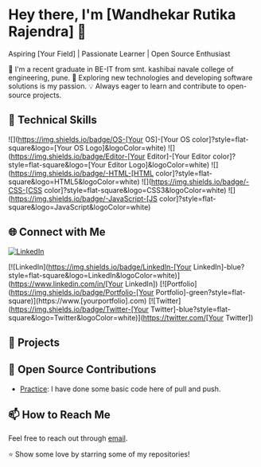 # Hey there, I'm [Wandhekar Rutika Rajendra] 👋

Aspiring [Your Field] | Passionate Learner | Open Source Enthusiast

🌱 I'm a recent graduate in BE-IT from smt. kashibai navale college of engineering, pune.
🚀 Exploring new technologies and developing software solutions is my passion.
💡 Always eager to learn and contribute to open-source projects.

## 🔧 Technical Skills

![](https://img.shields.io/badge/OS-[Your OS]-[Your OS color]?style=flat-square&logo=[Your OS Logo]&logoColor=white)
![](https://img.shields.io/badge/Editor-[Your Editor]-[Your Editor color]?style=flat-square&logo=[Your Editor Logo]&logoColor=white)
![](https://img.shields.io/badge/-HTML-[HTML color]?style=flat-square&logo=HTML5&logoColor=white)
![](https://img.shields.io/badge/-CSS-[CSS color]?style=flat-square&logo=CSS3&logoColor=white)
![](https://img.shields.io/badge/-JavaScript-[JS color]?style=flat-square&logo=JavaScript&logoColor=white)
<!-- Add more badges for your skills -->

## 🌐 Connect with Me

[![LinkedIn](https://img.shields.io/badge/LinkedIn-[https://www.linkedin.com/in/rutika-wandhekar-45a38b220]-blue?style=flat-square&logo=LinkedIn&logoColor=white)](https://www.linkedin.com/in/[https://www.linkedin.com/in/rutika-wandhekar-45a38b220])

[![LinkedIn](https://img.shields.io/badge/LinkedIn-[Your LinkedIn]-blue?style=flat-square&logo=LinkedIn&logoColor=white)](https://www.linkedin.com/in/[Your LinkedIn])
[![Portfolio](https://img.shields.io/badge/Portfolio-[Your Portfolio]-green?style=flat-square)](https://www.[yourportfolio].com)
[![Twitter](https://img.shields.io/badge/Twitter-[Your Twitter]-blue?style=flat-square&logo=Twitter&logoColor=white)](https://twitter.com/[Your Twitter])


## 🚀 Projects


## 🤝 Open Source Contributions

- [Practice](https://github.com/WandhekarRutikaRajendra/Practice.git): I have done some basic code here of pull and push.

## 📫 How to Reach Me

Feel free to reach out through [email](mailto:rutikawandhekar.skncoe.it@gmail.com).

⭐️ Show some love by starring some of my repositories!
